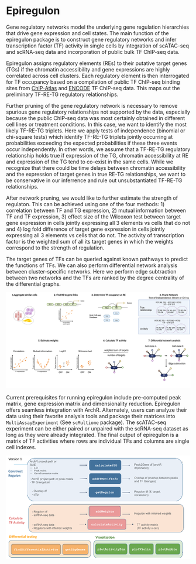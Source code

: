 # Epiregulon

Gene regulatory networks model the underlying gene regulation hierarchies that drive gene expression and cell states. The main function of the epiregulon package is to construct gene regulatory networks and infer transcription factor (TF) activity in single cells by integration of scATAC-seq and scRNA-seq data and incorporation of public bulk TF ChIP-seq data.

Epiregulon assigns regulatory elements (REs) to their putative target genes (TGs) if the chromatin accessibility and gene expressions are highly correlated across cell clusters. Each regulatory element is then interrogated for TF occupancy based on a compilation of public TF ChIP-seq binding sites from [ChIP-Atlas](https://chip-atlas.org/) and [ENCODE](https://www.encodeproject.org/) TF ChIP-seq data. This maps out the preliminary TF-RE-TG regulatory relationships.

Further pruning of the gene regulatory network is necessary to remove spurious gene regulatory relationships not supported by the data, especially because the public ChIP-seq data was most certainly obtained in different cell lines or treatment conditions. In this case, we want to identify the most likely TF-RE-TG triplets. Here we apply tests of independence (binomial or chi-square tests) which identify TF-RE-TG triplets jointly occurring at probabilities exceeding the expected probabilities if these three events occur independently. In other words, we assume that a TF-RE-TG regulatory relationship holds true if expression of the TG, chromatin accessibility at RE and expression of the TG tend to co-exist in the same cells. While we recognize that there could be time delays between chromatin accessibility and the expression of target genes in true RE-TG relationships, we want to be conservative in our inferrence and rule out unsubstantiated TF-RE-TG relationships.

After network pruning, we would like to further estimate the strength of regulaton. This can be achieved using one of the four methods: 1) correlation between TF and TG expression, 2) mutual information between TF and TF expression, 3) effect size of the Wilcoxon test between target gene expression in cells jointly expressing all 3 elements vs cells that do not and 4) log fold difference of target gene expression in cells jointly expressing all 3 elements vs cells that do not. The activity of transcription factor is the weighted sum of all its target genes in which the weights correspond to the strength of regulation.
 
The target genes of TFs can be queried against known pathways to predict the functions of TFs. We can also perform differential network analysis between cluster-specific networks. Here we perform edge subtraction between two networks and the TFs are ranked by the degree centrality of the differential graphs. 


![plot](vignettes/epiregulon_schematics.png)   

Current prerequisites for running epiregulon include pre-computed peak matrix,  gene expression matrix and dimensionality reduction. Epiregulon offers seamless integration with ArchR. Alternately, users can analyze their data using their favorite analysis tools and package their matrices into `MultiAssayExperiment` (See `scMultiome` package). The scATAC-seq experiment can be either paired or unpaired with the scRNA-seq dataset as long as they were already integrated. The final output of epiregulon is a matrix of TF activities where rows are individual TFs and columns are single cell indexes.

![plot](vignettes/overview.png)

